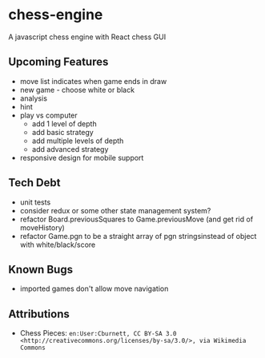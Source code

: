 # chess-engine

A javascript chess engine with React chess GUI

## Upcoming Features

- move list indicates when game ends in draw
- new game - choose white or black
- analysis
- hint
- play vs computer
  - add 1 level of depth
  - add basic strategy
  - add multiple levels of depth
  - add advanced strategy
- responsive design for mobile support

## Tech Debt

- unit tests
- consider redux or some other state management system?
- refactor Board.previousSquares to Game.previousMove (and get rid of moveHistory)
- refactor Game.pgn to be a straight array of pgn stringsinstead of object with white/black/score

## Known Bugs

<!-- - _none_ -->
- imported games don't allow move navigation

## Attributions

- Chess Pieces: `en:User:Cburnett, CC BY-SA 3.0 <http://creativecommons.org/licenses/by-sa/3.0/>, via Wikimedia Commons`
